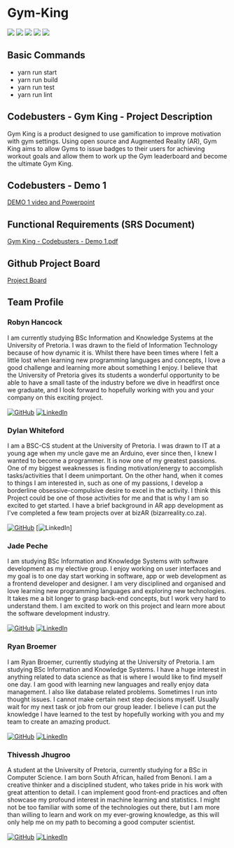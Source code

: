 # Gym-King
![](https://img.shields.io/github/issues/COS301-SE-2022/Gym-King?style=for-the-badge&cacheSeconds=300)
![](https://img.shields.io/github/issues-pr/COS301-SE-2022/Gym-King?style=for-the-badge&cacheSeconds=300)
![](https://img.shields.io/github/issues-pr-closed/COS301-SE-2022/Gym-King?style=for-the-badge&cacheSeconds=300)
![](https://img.shields.io/github/last-commit/COS301-SE-2022/Gym-King?style=for-the-badge&cacheSeconds=300)
![](https://img.shields.io/github/commit-activity/m/COS301-SE-2022/Gym-King?style=for-the-badge&cacheSeconds=300)
## Basic Commands
- yarn run start
- yarn run build
- yarn run test
- yarn run lint
## Codebusters - Gym King - Project Description
Gym King is a product designed to use gamification to improve motivation with gym settings. Using open source and Augmented Reality (AR), Gym King aims to allow Gyms to issue badges to their users for achieving workout goals and allow them to work up the Gym leaderboard and become the ultimate Gym King.

## Codebusters - Demo 1
[DEMO 1 video and Powerpoint](https://drive.google.com/file/d/1R6cd-c4VVcGHdae_j599cjW3gYeD1lOi/view?usp=sharing)

## Functional Requirements (SRS Document)
[Gym King - Codebusters - Demo 1.pdf](https://github.com/COS301-SE-2022/Gym-King/files/8682399/Gym.King.-.Codebusters.-.Demo.1.pdf)

## Github Project Board
[Project Board](https://github.com/COS301-SE-2022/Gym-King/projects/1)

## Team Profile
### Robyn Hancock
I am currently studying BSc Information and Knowledge Systems at the University of Pretoria. I was drawn to the field of Information Technology because of how dynamic it is. Whilst there have been times where I felt a little lost when learning new programming languages and concepts, I love a good challenge and learning more about something I enjoy. 
I believe that the University of Pretoria gives its students a wonderful opportunity to be able to have a small taste of the industry before we dive in headfirst once we graduate, and I look forward to hopefully working with you and your company on this exciting project.<br> <br>
[![GitHub](https://img.shields.io/badge/GitHub-100000?style=for-the-badge&logoColor=white)](https://github.com/RobynHancock) 
[![LinkedIn](https://img.shields.io/badge/LinkedIn-0077B5?style=for-the-badge&logoColor=white)](https://www.linkedin.com/in/robyn-c-hancock/)

### Dylan Whiteford
I am a BSC-CS student at the University of Pretoria. I was drawn to IT at a young age when my uncle gave me an Arduino, ever since then, I knew I wanted to become a programmer. It is now one of my greatest passions. One of my biggest weaknesses is finding motivation/energy to accomplish tasks/activities that I deem unimportant. On the other hand, when it comes to things I am interested in, such as one of my passions, I develop a borderline obsessive-compulsive desire to excel in the activity. I think this Project could be one of those activities for me and that is why I am so excited to get started. I have a brief background in AR app development as I've completed a few team projects over at bizAR (bizarreality.co.za). <br> <br>
[![GitHub](https://img.shields.io/badge/GitHub-100000?style=for-the-badge&logoColor=white)](https://github.com/DYL-WF) 
[![LinkedIn](https://img.shields.io/badge/LinkedIn-0077B5?style=for-the-badge&logoColor=white)]

### Jade Peche
I am studying BSc Information and Knowledge Systems with software development as my elective group. I enjoy working on user interfaces and my goal is to one day start working in software, app or web development as a frontend developer and designer. I am very disciplined and organised and love learning new programming languages and exploring new technologies. It takes me a bit longer to grasp back-end concepts, but I work very hard to understand them. I am excited to work on this project and learn more about the software development industry. <br> <br>
[![GitHub](https://img.shields.io/badge/GitHub-100000?style=for-the-badge&logoColor=white)](https://github.com/jademichellepeche) 
[![LinkedIn](https://img.shields.io/badge/LinkedIn-0077B5?style=for-the-badge&logoColor=white)](https://www.linkedin.com/in/jade-peche/)

### Ryan Broemer
I am Ryan Broemer, currently studying at the University of Pretoria. I am studying BSc Information and Knowledge Systems. I have a huge interest in anything related to data science as that is where I would like to find myself one day. I am good with learning new languages and really enjoy data management. I also like database related problems. Sometimes I run into thought issues. I cannot make certain next step decisions myself. Usually wait for my next task or job from our group leader. I believe I can put the knowledge I have learned to the test by hopefully working with you and my team to create an amazing product. <br> <br>
[![GitHub](https://img.shields.io/badge/GitHub-100000?style=for-the-badge&logoColor=white)](https://github.com/RyanBroemer) 
[![LinkedIn](https://img.shields.io/badge/LinkedIn-0077B5?style=for-the-badge&logoColor=white)](https://www.linkedin.com/in/ryan-broemer-49156823a/)

### Thivessh Jhugroo
A student at the University of Pretoria, currently studying for a BSc in Computer Science. I am born South African, hailed from Benoni. I am a creative thinker and a disciplined student, who takes pride in his work with great attention to detail. I can implement good front-end practices and often showcase my profound interest in machine learning and statistics. I might not be too familiar with some of the technologies out there, but I am more than willing to learn and work on my ever-growing knowledge, as this will only help me on my path to becoming a good computer scientist. <br> <br>
[![GitHub](https://img.shields.io/badge/GitHub-100000?style=for-the-badge&logoColor=white)](https://github.com/Thivesshj) 
[![LinkedIn](https://img.shields.io/badge/LinkedIn-0077B5?style=for-the-badge&logoColor=white)](https://www.linkedin.com/in/thivessh-jhugroo-879a3b1b6/)
